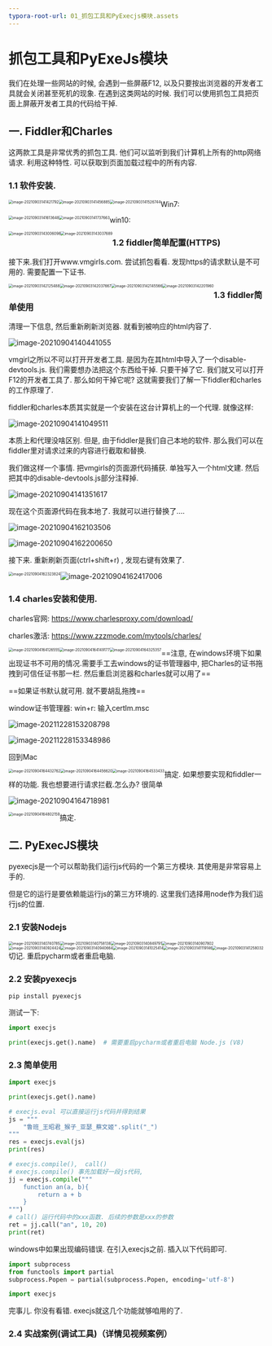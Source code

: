 ```yaml
---
typora-root-url: 01_抓包工具和PyExecjs模块.assets
---
```


# 抓包工具和PyExeJs模块



我们在处理一些网站的时候, 会遇到一些屏蔽F12, 以及只要按出浏览器的开发者工具就会关闭甚至死机的现象. 在遇到这类网站的时候. 我们可以使用抓包工具把页面上屏蔽开发者工具的代码给干掉. 



## 一. Fiddler和Charles

这两款工具是非常优秀的抓包工具. 他们可以监听到我们计算机上所有的http网络请求. 利用这种特性. 可以获取到页面加载过程中的所有内容. 

### 1.1  软件安装.

<img src="image-20210903141421792.png" alt="image-20210903141421792" style="zoom:50%;float:left;" />

<img src="image-20210903141456885.png" alt="image-20210903141456885" style="zoom:50%;float:left;" />

<img src="image-20210903141526744.png" alt="image-20210903141526744" style="zoom:50%;float:left;" />

Win7:

<img src="image-20210903141613648.png" alt="image-20210903141613648" style="zoom:50%;float:left;" />

<img src="image-20210903141737663.png" alt="image-20210903141737663" style="zoom:50%;float:left;" />

win10:

<img src="image-20210903143006098.png" alt="image-20210903143006098" style="zoom:50%;float:left;" />

<img src="image-20210903143037689.png" alt="image-20210903143037689" style="zoom:50%;float:left;" />



### 1.2 fiddler简单配置(HTTPS)

接下来.我们打开www.vmgirls.com. 尝试抓包看看. 发现https的请求默认是不可用的. 需要配置一下证书. 

<img src="image-20210903142125488.png" alt="image-20210903142125488" style="zoom:50%;float:left;" />

<img src="image-20210903142037667.png" alt="image-20210903142037667" style="zoom:50%;float:left;" />

<img src="image-20210903142145566.png" alt="image-20210903142145566" style="zoom:50%;float:left;" />

<img src="image-20210903142201960.png" alt="image-20210903142201960" style="zoom:50%;float:left;" />



### 1.3 fiddler简单使用

清理一下信息, 然后重新刷新浏览器. 就看到被响应的html内容了. 

![image-20210904140441055](image-20210904140441055.png)

vmgirl之所以不可以打开开发者工具. 是因为在其html中导入了一个disable-devtools.js. 我们需要想办法把这个东西给干掉.  只要干掉了它. 我们就又可以打开F12的开发者工具了. 那么如何干掉它呢?  这就需要我们了解一下fiddler和charles的工作原理了. 

fiddler和charles本质其实就是一个安装在这台计算机上的一个代理. 就像这样:

![image-20210904141049511](image-20210904141049511.png)

本质上和代理没啥区别. 但是, 由于fiddler是我们自己本地的软件. 那么我们可以在fiddler里对请求过来的内容进行截取和替换.

我们做这样一个事情. 把vmgirls的页面源代码捕获. 单独写入一个html文建. 然后把其中的disable-devtools.js部分注释掉. 

![image-20210904141351617](image-20210904141351617.png)

现在这个页面源代码在我本地了.  我就可以进行替换了....

![image-20210904162103506](image-20210904162103506.png)

![image-20210904162200650](image-20210904162200650.png)

接下来. 重新刷新页面(ctrl+shift+r) , 发现右键有效果了. 

<img src="image-20210904162323824.png" alt="image-20210904162323824" style="zoom:50%;float:left;" />

![image-20210904162417006](image-20210904162417006.png)



### 1.4 charles安装和使用.

charles官网: https://www.charlesproxy.com/download/

charles激活: https://www.zzzmode.com/mytools/charles/

<img src="image-20210904164126555.png" alt="image-20210904164126555" style="zoom:50%;float:left;" />

<img src="image-20210904164149177.png" alt="image-20210904164149177" style="zoom:50%;float:left;" />

<img src="image-20210904164325357.png" alt="image-20210904164325357" style="zoom:50%;float:left;" />



==注意, 在windows环境下如果出现证书不可用的情况.需要手工去windows的证书管理器中, 把Charles的证书拖拽到可信任证书那一栏. 然后重启浏览器和charles就可以用了==

==如果证书默认就可用. 就不要胡乱拖拽==

window证书管理器: win+r: 输入certlm.msc

![image-20211228153208798](image-20211228153208798.png)

![image-20211228153348986](image-20211228153348986.png)

回到Mac

<img src="image-20210904164432762.png" alt="image-20210904164432762" style="zoom:50%;float:left;" />

<img src="image-20210904164456620.png" alt="image-20210904164456620" style="zoom:50%;float:left;" />

<img src="image-20210904164533433.png" alt="image-20210904164533433" style="zoom:50%;float:left" />



搞定. 如果想要实现和fiddler一样的功能. 我也想要进行请求拦截.怎么办?  很简单

![image-20210904164718981](image-20210904164718981.png)

<img src="image-20210904164802159.png" alt="image-20210904164802159" style="zoom:50%;float:left;" />

搞定. 



## 二. PyExecJS模块

pyexecjs是一个可以帮助我们运行js代码的一个第三方模块.  其使用是非常容易上手的. 

但是它的运行是要依赖能运行js的第三方环境的. 这里我们选择用node作为我们运行js的位置. 

### 2.1 安装Nodejs

<img src="image-20210903140740785.png" alt="image-20210903140740785" style="zoom:50%;float:left;" />

<img src="image-20210903140758138.png" alt="image-20210903140758138" style="zoom:50%;float:left;" />

<img src="image-20210903140849791.png" alt="image-20210903140849791" style="zoom:50%;float:left;" />

<img src="image-20210903140907802.png" alt="image-20210903140907802" style="zoom:50%;float:left;" />

<img src="image-20210903140924424.png" alt="image-20210903140924424" style="zoom:50%;float:left;" />

<img src="image-20210903140940664.png" alt="image-20210903140940664" style="zoom:50%;float:left;" />

<img src="image-20210903141025414.png" alt="image-20210903141025414" style="zoom:50%;float:left;" />

<img src="image-20210903141119146.png" alt="image-20210903141119146" style="zoom:50%;float:left;" />

<img src="image-20210903141258032.png" alt="image-20210903141258032" style="zoom:50%;float:left;" />

切记. 重启pycharm或者重启电脑. 

### 2.2 安装pyexecjs

```
pip install pyexecjs
```

测试一下:

````python
import execjs

print(execjs.get().name)  # 需要重启pycharm或者重启电脑 Node.js (V8)
````

### 2.3 简单使用

```python
import execjs

print(execjs.get().name)

# execjs.eval 可以直接运行js代码并得到结果
js = """
    "鲁班_王昭君_猴子_亚瑟_蔡文姬".split("_")
"""
res = execjs.eval(js)
print(res)

# execjs.compile(),  call()
# execjs.compile() 事先加载好一段js代码,
jj = execjs.compile("""
    function an(a, b){
        return a + b    
    }
""")
# call() 运行代码中的xxx函数. 后续的参数是xxx的参数
ret = jj.call("an", 10, 20)
print(ret)
```

windows中如果出现编码错误. 在引入execjs之前. 插入以下代码即可.

```python
import subprocess
from functools import partial
subprocess.Popen = partial(subprocess.Popen, encoding='utf-8')

import execjs
```

完事儿.  你没有看错. execjs就这几个功能就够咱用的了. 



### 2.4 实战案例(调试工具)（详情见视频案例）

